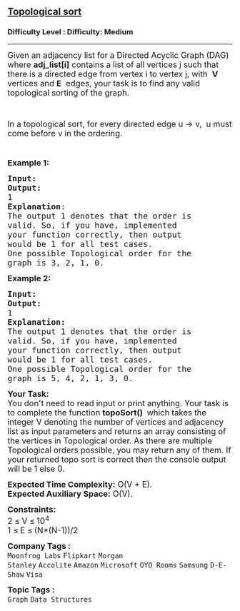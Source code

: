 <h2><a href="https://www.geeksforgeeks.org/problems/topological-sort/1">Topological sort</a></h2><h3>Difficulty Level : Difficulty: Medium</h3><hr><div class="problems_problem_content__Xm_eO"><p><span style="font-size: 18px;">Given an adjacency list for a Directed Acyclic Graph (DAG) where <strong>adj_list[i]</strong> contains a list of all vertices j such that there is a directed edge from vertex i to vertex j, with&nbsp; <strong>V</strong>&nbsp; vertices and <strong>E</strong>&nbsp; edges, your task is to find any valid topological sorting of the graph.</span></p>
<p><span style="font-size: 18px;">&nbsp;</span></p>
<p><span style="font-size: 18px;">In a topological sort, for every directed edge u -&gt; v,&nbsp; u must come before v in the ordering.</span></p>
<p>&nbsp;</p>
<p><span style="font-size: 18px;"><strong>Example 1:</strong></span></p>
<pre style="position: relative;"><span style="font-size: 18px;"><strong>Input:</strong></span>
<img src="https://media.geeksforgeeks.org/img-practice/PROD/addEditProblem/700255/Web/Other/24aa5d54-bc1f-489c-bd2d-ad02ddccdf31_1684492511.png" alt="">
<span style="font-size: 18px;"><strong>Output:</strong>
1
<strong>Explanation</strong>:
The output 1 denotes that the order is
valid. So, if you have, implemented
your function correctly, then output
would be 1 for all test cases.</span>
<span style="font-size: 18px;">One possible Topological order for the
graph is 3, 2, 1, 0.</span>
<div class="open_grepper_editor" title="Edit &amp; Save To Grepper"></div></pre>
<p><span style="font-size: 18px;"><strong>Example 2:</strong></span></p>
<pre style="position: relative;"><span style="font-size: 18px;"><strong>Input:</strong></span>
<img src="https://media.geeksforgeeks.org/img-practice/PROD/addEditProblem/700255/Web/Other/c35bb1d1-130c-49aa-a17e-118181d7bdcd_1684492512.png" alt="">
<span style="font-size: 18px;"><strong>Output:</strong>
1
</span><span style="font-size: 18px;"><strong>Explanation:
</strong></span><span style="font-size: 18px;">The output 1 denotes that the order is
valid. So, if you have, implemented
your function correctly, then output
would be 1 for all test cases.
One possible Topological order for the
graph is 5, 4, 2, 1, 3, 0.</span><div class="open_grepper_editor" title="Edit &amp; Save To Grepper"></div></pre>
<p><span style="font-size: 18px;"><strong>Your Task:</strong><br>You don't need to read input or print anything. Your task is to complete the function&nbsp;<strong>topoSort()</strong>&nbsp;</span> <span style="font-size: 18px;">which takes the integer V denoting the number of vertices and adjacency list as input parameters</span> <span style="font-size: 18px;"> and returns an array consisting of the vertices in Topological order. As there are multiple Topological orders possible, you may return any of them. If your returned topo sort is correct then the console output will be 1 else 0.</span></p>
<p><span style="font-size: 18px;"><strong>Expected Time Complexity:</strong>&nbsp;O(V + E).<br><strong>Expected Auxiliary Space:</strong>&nbsp;O(V).</span></p>
<p><span style="font-size: 18px;"><strong>Constraints:</strong><br>2 </span> <span style="font-size: 18px;">≤</span> <span style="font-size: 18px;"> V </span> <span style="font-size: 18px;">≤</span> <span style="font-size: 18px;">10<sup>4</sup><br>1 </span> <span style="font-size: 18px;">≤</span> <span style="font-size: 18px;"> E </span> <span style="font-size: 18px;">≤</span> <span style="font-size: 18px;"> (N*(N-1))/2</span></p></div><p><span style=font-size:18px><strong>Company Tags : </strong><br><code>Moonfrog Labs</code>&nbsp;<code>Flipkart</code>&nbsp;<code>Morgan Stanley</code>&nbsp;<code>Accolite</code>&nbsp;<code>Amazon</code>&nbsp;<code>Microsoft</code>&nbsp;<code>OYO Rooms</code>&nbsp;<code>Samsung</code>&nbsp;<code>D-E-Shaw</code>&nbsp;<code>Visa</code>&nbsp;<br><p><span style=font-size:18px><strong>Topic Tags : </strong><br><code>Graph</code>&nbsp;<code>Data Structures</code>&nbsp;